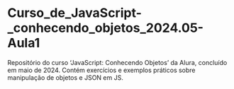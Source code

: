 # Curso_de_JavaScript-_conhecendo_objetos_2024.05-Aula1
Repositório do curso ‘JavaScript: Conhecendo Objetos’ da Alura, concluído em maio de 2024. Contém exercícios e exemplos práticos sobre manipulação de objetos e JSON em JS.
